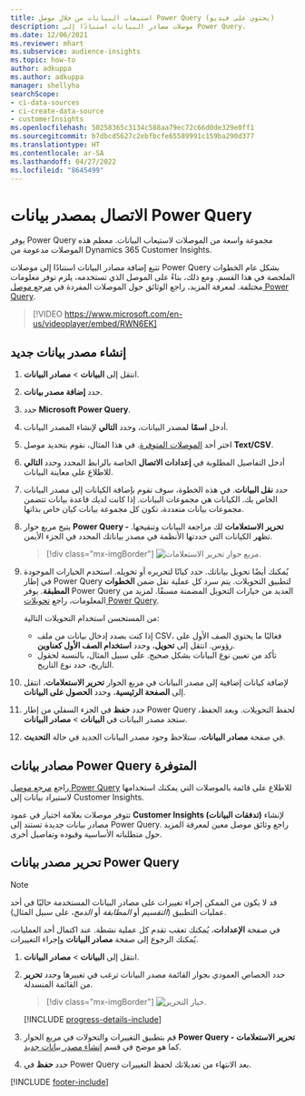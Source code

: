```yaml
---
title: استيعاب البيانات من خلال موصل Power Query (يحتوي على فيديو)
description: موصلات مصادر البيانات استنادًا إلى Power Query.
ms.date: 12/06/2021
ms.reviewer: mhart
ms.subservice: audience-insights
ms.topic: how-to
author: adkuppa
ms.author: adkuppa
manager: shellyha
searchScope:
- ci-data-sources
- ci-create-data-source
- customerInsights
ms.openlocfilehash: 50258365c3134c588aa79ec72c66d0de329e0ff1
ms.sourcegitcommit: b7dbcd5627c2ebfbcfe65589991c159ba290d377
ms.translationtype: HT
ms.contentlocale: ar-SA
ms.lasthandoff: 04/27/2022
ms.locfileid: "8645499"
---
```

# <a name="connect-to-a-power-query-data-source"></a>الاتصال بمصدر بيانات Power Query

يوفر Power Query مجموعة واسعة من الموصلات لاستيعاب البيانات. معظم هذه الموصلات مدعومة من Dynamics 365 Customer Insights. 

تتبع إضافة مصادر البيانات استنادًا إلى موصلات Power Query بشكل عام الخطوات الملخصة في هذا القسم. ومع ذلك، بناءً على الموصل الذي تستخدمه، يلزم توفر معلومات مختلفة. لمعرفة المزيد، راجع الوثائق حول الموصلات المفردة في [مرجع موصل Power Query](/power-query/connectors/).

> [!VIDEO https://www.microsoft.com/en-us/videoplayer/embed/RWN6EK]

## <a name="create-a-new-data-source"></a>إنشاء مصدر بيانات جديد

1. انتقل إلى **البيانات** > **مصادر البيانات**.

1. حدد **إضافة مصدر بيانات**.

1. حدد **Microsoft Power Query**.

1. أدخل **اسمًا** لمصدر البيانات، وحدد **التالي** لإنشاء المصدر البيانات.

1. اختر أحد [الموصلات المتوفرة](#available-power-query-data-sources). في هذا المثال، نقوم بتحديد موصل **Text/CSV**.

1. أدخل التفاصيل المطلوبة في **إعدادات الاتصال** الخاصة بالرابط المحدد وحدد **التالي** للاطلاع على معاينة البيانات.

1. حدد **نقل البيانات**. في هذه الخطوة، سوف تقوم بإضافة الكيانات إلى مصدر البيانات الخاص بك. الكيانات هي مجموعات البيانات. إذا كانت لديك قاعدة بيانات تتضمن مجموعات بيانات متعددة، تكون كل مجموعة بيانات كيان خاص بذاتها.

1. يتيح مربع حوار **Power Query - تحرير الاستعلامات** لك مراجعة البيانات وتنقيحها. تظهر الكيانات التي حددتها الأنظمة في مصدر بياناتك المحدد في الجزء الأيمن.

   > [!div class="mx-imgBorder"]
   > ![مربع حوار تحرير الاستعلامات.](media/data-manager-configure-edit-queries.png "مربع حوار تحرير الاستعلامات")

1. يُمكنك أيضًا تحويل بياناتك. حدد كيانًا لتحريره أو تحويله. استخدم الخيارات الموجودة في إطار Power Query لتطبيق التحويلات. يتم سرد كل عملية نقل ضمن **الخطوات المطبقة**. يوفر Power Query العديد من خيارات التحويل المضمنة مسبقًا. لمزيد من المعلومات، راجع [تحويلات Power Query](/power-query/power-query-what-is-power-query#transformations).

   من المستحسن استخدام التحويلات التالية:

   - إذا كنت بصدد إدخال بيانات من ملف CSV، فغالبًا ما يحتوي الصف الأول على رؤوس. انتقل إلى **تحويل**، وحدد **استخدام الصف الأول كعناوين**.
   - تأكد من تعيين نوع البيانات بشكل صحيح. على سبيل المثال، بالنسبة لحقول التاريخ، حدد نوع التاريخ.

1. لإضافة كيانات إضافية إلى مصدر البيانات في مربع الحوار **تحرير الاستعلامات**، انتقل إلى **الصفحة الرئيسية**، وحدد **الحصول على البيانات**.

1. حدد **حفظ** في الجزء السفلي من إطار Power Query لحفظ التحويلات. وبعد الحفظ، ستجد مصدر البيانات في **البيانات** > **مصادر البيانات**.

1. في صفحة **مصادر البيانات**، ستلاحظ وجود مصدر البيانات الجديد في حالة **التحديث**.

## <a name="available-power-query-data-sources"></a>مصادر بيانات Power Query المتوفرة

راجع [مرجع موصل Power Query](/power-query/connectors/) للاطلاع على قائمة بالموصلات التي يمكنك استخدامها لاستيراد بيانات إلى Customer Insights. 

تتوفر موصلات بعلامة اختيار في عمود **Customer Insights (تدفقات البيانات)** لإنشاء مصادر بيانات جديدة تستند إلى Power Query. راجع وثائق موصل معين لمعرفة المزيد حول متطلباته الأساسية وقيوده وتفاصيل أخرى.

## <a name="edit-power-query-data-sources"></a>تحرير مصدر بيانات Power Query

> [!NOTE]
> قد لا يكون من الممكن إجراء تغييرات على مصادر البيانات المستخدمة حاليًا في أحد عمليات التطبيق (*التقسيم* أو *المطابقة* أو *الدمج*، على سبيل المثال). 
>
> في صفحة **الإعدادات**، يُمكنك تعقب تقدم كل عملية نشطة. عند اكتمال أحد العمليات، يُمكنك الرجوع إلى صفحة **مصادر البيانات** وإجراء التغييرات.

1. انتقل إلى **البيانات** > **مصادر البيانات**.

2. حدد الخصاص العمودي بجوار القائمة مصدر البيانات ترغب في تغييرها وحدد **تحرير** من القائمة المنسدلة.

   > [!div class="mx-imgBorder"]
   > ![خيار التحرير.](media/edit-option-data-sources.png "خيار التحرير")

   [!INCLUDE [progress-details-include](includes/progress-details-pane.md)]
   
3. قم بتطبيق التغييرات والتحولات في مربع الحوار **Power Query - تحرير الاستعلامات** كما هو موضح في قسم [إنشاء مصدر بيانات جديد](#create-a-new-data-source).

4. حدد **حفظ** في Power Query بعد الانتهاء من تعديلاتك لحفظ التغييرات.


[!INCLUDE [footer-include](includes/footer-banner.md)]
